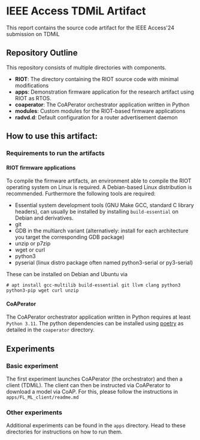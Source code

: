 # IEEE Access TDMiL Artifact 

This report contains the source code artifact for the IEEE Access'24 submission on
TDMiL

## Repository Outline

This repository consists of multiple directories with components.

- **RIOT**: The directory containing the RIOT source code with minimal modifications
- **apps**: Demonstration firmware application for the research artifact using RIOT
as RTOS.
- **coaperator**: The CoAPerator orchestrator application written in Python
- **modules**: Custom modules for the RIOT-based firmware applications
- **radvd.d**: Default configuration for a router advertisement daemon

## How to use this artifact:

### Requirements to run the artifacts

#### RIOT firmware applications

To compile the firmware artifacts, an environment able to compile the RIOT
operating system on Linux is required. A Debian-based Linux distribution is
recommended.
Furthermore the following tools are required:

* Essential system development tools (GNU Make GCC, standard C library headers),
  can usually be installed by installing `build-essential` on Debian and
  derivatives.
* git
* GDB in the multiarch variant (alternatively: install for each architecture you target the
  corresponding GDB package)
* unzip or p7zip
* wget or curl
* python3
* pyserial (linux distro package often named python3-serial or py3-serial)

These can be installed on Debian and Ubuntu via

```Console
# apt install gcc-multilib build-essential git llvm clang python3 python3-pip wget curl unzip
```

#### CoAPerator

The CoAPerator orchestrator application written in Python requires at least
`Python 3.11`. The python dependencies can be installed using
[poetry](https://python-poetry.org/) as detailed in the `coaperator` directory.

## Experiments

### Basic experiment

The first experiment launches CoAPerator (the orchestrator) and then a client (TDMiL).
The client can then be instructed via CoAPerator to download a model via CoAP.
For this, please follow the instructions in `apps/FL_ML_client/readme.md`

### Other experiments
Additional experiments can be found in the `apps` directory. Head to these directories for
instructions on how to run them.

